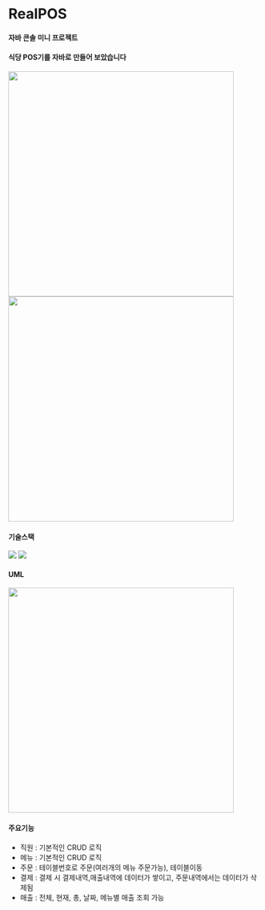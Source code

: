 # RealPOS
<h4>자바 콘솔 미니 프로젝트 </h4>
<h4>식당 POS기를 자바로 만들어 보았습니다 </h4>

<img src="https://user-images.githubusercontent.com/112805025/229350117-7034a20e-cc73-4f08-ab92-c6bdb814a032.png" width="450">
<img src="https://user-images.githubusercontent.com/112805025/229350067-ea0c28e2-5725-48b3-aa67-92cfadd10425.png" width="450">
 
<h4>기술스택</h4>
<p align="left">
<img src="https://img.shields.io/badge/-Java-007396?logo=java&logoColor=white&style=flat">
<img src="https://img.shields.io/badge/-Oracle-F80000?logo=oracle&logoColor=white&style=flat">
</p>

 <h4>UML</h4>
<img src="https://user-images.githubusercontent.com/112805025/229350070-f1c3f525-8a53-46ec-986a-ecb11f9eb43c.png" width="450">

 <h4>주요기능</h4>
 <ul class="square">
   <li>직원 : 기본적인 CRUD 로직</li>
   <li>메뉴 : 기본적인 CRUD 로직</li>
   <li>주문 : 테이블번호로 주문(여러개의 메뉴 주문가능), 테이블이동</li>
   <li>결제 : 결제 시 결제내역,매출내역에 데이터가 쌓이고, 주문내역에서는 데이터가 삭제됨</li>
   <li>매출 : 전체, 현재, 총, 날짜, 메뉴별 매출 조회 가능</li>
</ul>
